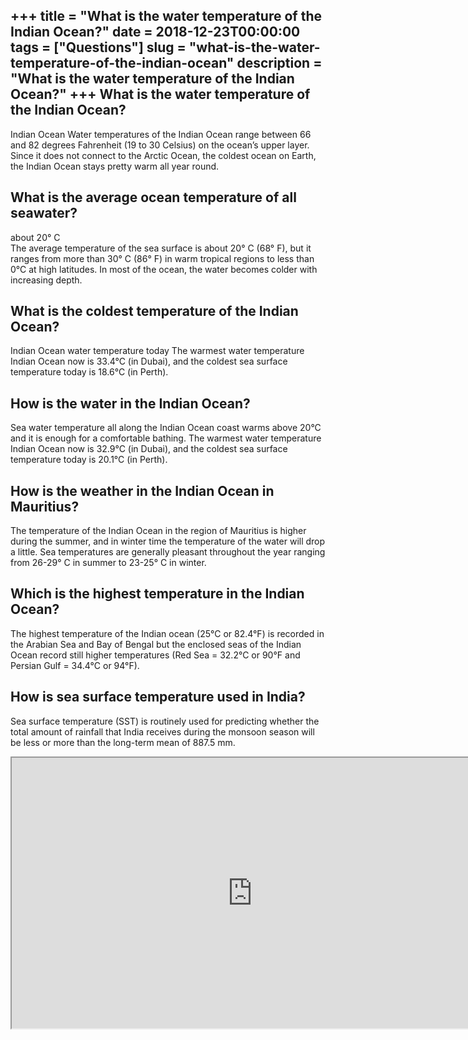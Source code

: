 +++
title = "What is the water temperature of the Indian Ocean?"
date = 2018-12-23T00:00:00
tags = ["Questions"]
slug = "what-is-the-water-temperature-of-the-indian-ocean"
description = "What is the water temperature of the Indian Ocean?"
+++
What is the water temperature of the Indian Ocean?
--------------------------------------------------

Indian Ocean Water temperatures of the Indian Ocean range between 66 and 82 degrees Fahrenheit (19 to 30 Celsius) on the ocean’s upper layer. Since it does not connect to the Arctic Ocean, the coldest ocean on Earth, the Indian Ocean stays pretty warm all year round.

What is the average ocean temperature of all seawater?
------------------------------------------------------

about 20° C  
The average temperature of the sea surface is about 20° C (68° F), but it ranges from more than 30° C (86° F) in warm tropical regions to less than 0°C at high latitudes. In most of the ocean, the water becomes colder with increasing depth.

What is the coldest temperature of the Indian Ocean?
----------------------------------------------------

Indian Ocean water temperature today The warmest water temperature Indian Ocean now is 33.4°C (in Dubai), and the coldest sea surface temperature today is 18.6°C (in Perth).

How is the water in the Indian Ocean?
-------------------------------------

Sea water temperature all along the Indian Ocean coast warms above 20°C and it is enough for a comfortable bathing. The warmest water temperature Indian Ocean now is 32.9°C (in Dubai), and the coldest sea surface temperature today is 20.1°C (in Perth).

How is the weather in the Indian Ocean in Mauritius?
----------------------------------------------------

The temperature of the Indian Ocean in the region of Mauritius is higher during the summer, and in winter time the temperature of the water will drop a little. Sea temperatures are generally pleasant throughout the year ranging from 26-29° C in summer to 23-25° C in winter.

Which is the highest temperature in the Indian Ocean?
-----------------------------------------------------

The highest tem­perature of the Indian ocean (25°C or 82.4°F) is re­corded in the Arabian Sea and Bay of Bengal but the enclosed seas of the Indian Ocean record still higher temperatures (Red Sea = 32.2°C or 90°F and Persian Gulf = 34.4°C or 94°F).

How is sea surface temperature used in India?
---------------------------------------------

Sea surface temperature (SST) is routinely used for predicting whether the total amount of rainfall that India receives during the monsoon season will be less or more than the long-term mean of 887.5 mm.

<iframe allow="accelerometer; autoplay; clipboard-write; encrypted-media; gyroscope; picture-in-picture" allowfullscreen="" class="__youtube_prefs__  epyt-is-override  no-lazyload" data-no-lazy="1" data-origheight="433" data-origwidth="770" data-skipgform_ajax_framebjll="" height="433" id="_ytid_88134" loading="lazy" src="https://www.youtube.com/embed/VOheIML7ZoM?enablejsapi=1&autoplay=0&cc_load_policy=0&cc_lang_pref=&iv_load_policy=1&loop=0&modestbranding=0&rel=1&fs=1&playsinline=0&autohide=2&theme=dark&color=red&controls=1&" title="YouTube player" width="770"></iframe>